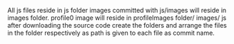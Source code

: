 All js files reside in js folder
images committed with js/images will reside in images folder.
profile0 image will reside in profileImages folder/ images/ js
after downloading the source code create the folders and arrange the files in the folder respectively as path is given to each file as commit name.


